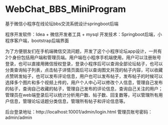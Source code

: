 # WebChat_BBS_MiniProgram
基于微信小程序在线论坛bbs交流系统设计springboot后端

程序开发软件：Idea + 微信开发者工具 + mysql
开发技术：Springboot后端，小程序客户端，bootstrap后端界面

  为了方便朋友们在手机端微信交流问题，开发了这个小程序论坛app设计，一共有2个身份包括用户端和管理员端。用户端在小程序手机端使用，用户可以注册账号登录，也可以直接用微信授权登录，登录小程序后可以查询全部论坛帖子，也可以分类查询帖子列表，点击帖子详情页面后可以查询图文并茂的帖子内容，可以收藏点赞转发帖子，也可以发布评论信息，用户也可以发布帖子，发布帖子的时候可以选择多个图片和多个视频上传的，用户个人中心可以修改个人信息，管理自己发布的帖子，查询自己收藏的帖子，管理自己发布的评论信息，查询自己关注的用户；管理员在web端登录后可以统计分析用户数、帖子数、回复数等，可以管理所有用户信息，管理论坛话题分类信息，管理所有帖子和评论信息等。

后台登录地址：http://localhost:10001/admin/login.html
管理员账号密码：admin/admin
